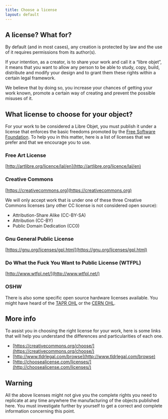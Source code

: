 ```yaml
---
title: Choose a license
layout: default
---
```


## A license? What for?

By default (and in most cases), any creation is protected by law and the use of it requires permissions from its author(s).

If your intention, as a creator, is to share your work and call it a “libre objet”, it means that you want to allow any person to be able to study, copy, build, distribute and modify your design and to grant them these rights within a certain legal framework.

We believe that by doing so, you increase your chances of getting your work known, promote a certain way of creating and prevent the possible misuses of it.

## What license to choose for your object?

For your work to be considered a Libre Objet, you must publish it under a license that enforces the basic freedoms promoted by the [Free Software Foundation](https://www.fsf.org/).
To help you in this matter, here is a list of licenses that we prefer and that we encourage you to use.  


### Free Art License
[http://artlibre.org/licence/lal/en](http://artlibre.org/licence/lal/en)  

### Creative Commons
[https://creativecommons.org](https://creativecommons.org)  

We will only accept work that is under one of these three Creative Commons licenses (any other CC license is not considered open source):

- Attribution-Share Alike (CC-BY-SA)
- Attribution (CC-BY)
- Public Domain Dedication (CC0)

### Gnu General Public License
[https://gnu.org/licenses/gpl.html](https://gnu.org/licenses/gpl.html)

### Do What the Fuck You Want to Public License (WTFPL)
[http://www.wtfpl.net/](http://www.wtfpl.net/)

### OSHW
There is also some specific open source hardware licenses available. You might have heard of the [TAPR OHL](http://www.tapr.org/ohl.html) or the [CERN OHL](http://www.ohwr.org/documents/294).


## More info

To assist you in choosing the right license for your work, here is some links that will help you understand the differences and particularities of each one.

- [https://creativecommons.org/choose/](https://creativecommons.org/choose/)
- [http://www.tldrlegal.com/browse](http://www.tldrlegal.com/browse)
- [http://choosealicense.com/licenses/](http://choosealicense.com/licenses/)

## Warning

All the above licenses might not give you the complete rights you need to replicate at any time anywhere the manufacturing of the objects published here. You must investigate further by yourself to get a correct and complete information concerning this point.
